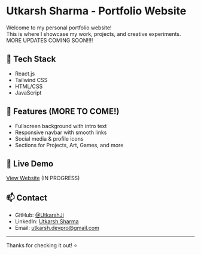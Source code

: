 # Utkarsh Sharma - Portfolio Website

Welcome to my personal portfolio website!  
This is where I showcase my work, projects, and creative experiments.
MORE UPDATES COMING SOON!!!!

## 🚀 Tech Stack
- React.js
- Tailwind CSS
- HTML/CSS
- JavaScript

## 📁 Features (MORE TO COME!)
- Fullscreen background with intro text
- Responsive navbar with smooth links
- Social media & profile icons
- Sections for Projects, Art, Games, and more

## 🔗 Live Demo
[View Website](https://portfolio-ten-umber-83.vercel.app/) (IN PROGRESS)

## 📫 Contact
- GitHub: [@UtkarshJi](https://github.com/UtkarshJi)
- LinkedIn: [Utkarsh Sharma](https://www.linkedin.com/in/utk7-sharma/)
- Email: utkarsh.devpro@gmail.com

---

Thanks for checking it out! ⭐
